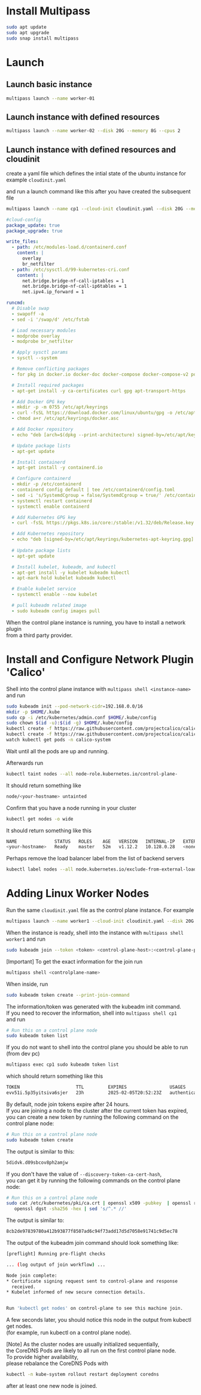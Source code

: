 # Install Multipass

```bash
sudo apt update
sudo apt upgrade
sudo snap install multipass
```

# Launch
## Launch basic instance
```bash
multipass launch --name worker-01
```

## Launch instance with defined resources
```bash
multipass launch --name worker-02 --disk 20G --memory 8G --cpus 2
```

## Launch instance with defined resources and cloudinit
create a yaml file which defines the intial state of the ubuntu instance
for example `cloudinit.yaml`

and run a launch command like this after you have created the subsequent file
```bash
multipass launch --name cp1 --cloud-init cloudinit.yaml --disk 20G --memory 8G --cpus 2
```

```yaml
#cloud-config
package_update: true
package_upgrade: true

write_files:
  - path: /etc/modules-load.d/containerd.conf
    content: |
      overlay
      br_netfilter
  - path: /etc/sysctl.d/99-kubernetes-cri.conf
    content: |
      net.bridge.bridge-nf-call-iptables = 1
      net.bridge.bridge-nf-call-ip6tables = 1
      net.ipv4.ip_forward = 1

runcmd:
  # Disable swap
  - swapoff -a
  - sed -i '/swap/d' /etc/fstab

  # Load necessary modules
  - modprobe overlay
  - modprobe br_netfilter

  # Apply sysctl params
  - sysctl --system

  # Remove conflicting packages
  - for pkg in docker.io docker-doc docker-compose docker-compose-v2 podman-docker containerd runc; do apt-get remove -y $pkg; done

  # Install required packages
  - apt-get install -y ca-certificates curl gpg apt-transport-https

  # Add Docker GPG key
  - mkdir -p -m 0755 /etc/apt/keyrings
  - curl -fsSL https://download.docker.com/linux/ubuntu/gpg -o /etc/apt/keyrings/docker.asc
  - chmod a+r /etc/apt/keyrings/docker.asc

  # Add Docker repository
  - echo "deb [arch=$(dpkg --print-architecture) signed-by=/etc/apt/keyrings/docker.asc] https://download.docker.com/linux/ubuntu $(. /etc/os-release && echo ${UBUNTU_CODENAME:-$VERSION_CODENAME}) stable" | tee /etc/apt/sources.list.d/docker.list

  # Update package lists
  - apt-get update

  # Install containerd
  - apt-get install -y containerd.io

  # Configure containerd
  - mkdir -p /etc/containerd
  - containerd config default | tee /etc/containerd/config.toml
  - sed -i 's/SystemdCgroup = false/SystemdCgroup = true/' /etc/containerd/config.toml
  - systemctl restart containerd
  - systemctl enable containerd

  # Add Kubernetes GPG key
  - curl -fsSL https://pkgs.k8s.io/core:/stable:/v1.32/deb/Release.key | gpg --dearmor -o /etc/apt/keyrings/kubernetes-apt-keyring.gpg

  # Add Kubernetes repository
  - echo "deb [signed-by=/etc/apt/keyrings/kubernetes-apt-keyring.gpg] https://pkgs.k8s.io/core:/stable:/v1.32/deb/ /" | tee /etc/apt/sources.list.d/kubernetes.list
 
  # Update package lists
  - apt-get update

  # Install kubelet, kubeadm, and kubectl
  - apt-get install -y kubelet kubeadm kubectl
  - apt-mark hold kubelet kubeadm kubectl

  # Enable kubelet service
  - systemctl enable --now kubelet

  # pull kubeadm related image
  - sudo kubeadm config images pull
```

When the control plane instance is running, you have to install a network plugin  
from a third party provider.

# Install and Configure Network Plugin 'Calico'

Shell into the control plane instance with `multipass shell <instance-name>` and run

```bash
sudo kubeadm init --pod-network-cidr=192.168.0.0/16
mkdir -p $HOME/.kube
sudo cp -i /etc/kubernetes/admin.conf $HOME/.kube/config
sudo chown $(id -u):$(id -g) $HOME/.kube/config
kubectl create -f https://raw.githubusercontent.com/projectcalico/calico/v3.29.1/manifests/tigera-operator.yaml
kubectl create -f https://raw.githubusercontent.com/projectcalico/calico/v3.29.1/manifests/custom-resources.yaml
watch kubectl get pods -n calico-system
```
Wait until all the pods are up and running.  

Afterwards run 
```bash
kubectl taint nodes --all node-role.kubernetes.io/control-plane-
```
It should return something like
```bash
node/<your-hostname> untainted
```

Confirm that you have a node running in your cluster
```bash
kubectl get nodes -o wide
```
It should return something like this
```bash
NAME              STATUS   ROLES    AGE   VERSION   INTERNAL-IP   EXTERNAL-IP   OS-IMAGE             KERNEL-VERSION    CONTAINER-RUNTIME
<your-hostname>   Ready    master   52m   v1.12.2   10.128.0.28   <none>        Ubuntu 18.04.1 LTS   4.15.0-1023-gcp   docker://18.6.1
```
Perhaps remove the load balancer label from the list of backend servers
```bash
kubectl label nodes --all node.kubernetes.io/exclude-from-external-load-balancers-
```

# Adding Linux Worker Nodes
Run the same `cloudinit.yaml` file as the control plane instance.
For example 
```bash
multipass launch --name worker1 --cloud-init cloudinit.yaml --disk 20G --memory 8G --cpus 2
```
When the instance is ready, shell into the instance with `multipass shell worker1` and run
```bash
sudo kubeadm join --token <token> <control-plane-host>:<control-plane-port> --discovery-token-ca-cert-hash sha256:<hash>
```

[Important]
To get the exact information for the join run
```bash
multipass shell <controlplane-name> 
```
When inside, run
```bash
sudo kubeadm token create --print-join-command
```

The information/token was generated with the kubeadm init command.  
If you need to recover the information, shell into `multipass shell cp1`  
and run 
```bash
# Run this on a control plane node
sudo kubeadm token list
```

If you do not want to shell into the control plane you should be able to run (from dev pc)
```bash
multipass exec cp1 sudo kubeadm token list
```
which should return something like this
```bash
TOKEN                     TTL         EXPIRES                USAGES                   DESCRIPTION               EXTRA GROUPS
evv51i.5p35yitsiva6sjer   23h         2025-02-05T20:52:23Z   authentication,signing   The default bootstrap token generated by 'kubeadm init'.   system:bootstrappers:kubeadm:default-node-token
```

By default, node join tokens expire after 24 hours.  
If you are joining a node to the cluster after the current token has expired, 
you can create a new token by running the following command on the control plane node:
```bash
# Run this on a control plane node
sudo kubeadm token create
```
The output is similar to this:
```bash
5didvk.d09sbcov8ph2amjw
```

If you don't have the value of `--discovery-token-ca-cert-hash`,  
you can get it by running the following commands on the control plane node:

```bash
# Run this on a control plane node
sudo cat /etc/kubernetes/pki/ca.crt | openssl x509 -pubkey  | openssl rsa -pubin -outform der 2>/dev/null | \
   openssl dgst -sha256 -hex | sed 's/^.* //'
```

The output is similar to:
```bash
8cb2de97839780a412b93877f8507ad6c94f73add17d5d7058e91741c9d5ec78
```

The output of the kubeadm join command should look something like:
```bash
[preflight] Running pre-flight checks

... (log output of join workflow) ...

Node join complete:
* Certificate signing request sent to control-plane and response
  received.
* Kubelet informed of new secure connection details.


Run 'kubectl get nodes' on control-plane to see this machine join.
```
A few seconds later, you should notice this node in the output from kubectl get nodes.  
(for example, run kubectl on a control plane node).

[Note]
As the cluster nodes are usually initialized sequentially,  
the CoreDNS Pods are likely to all run on the first control plane node.  
To provide higher availability,  
please rebalance the CoreDNS Pods with 
```bash
kubectl -n kube-system rollout restart deployment coredns 
```
after at least one new node is joined.
